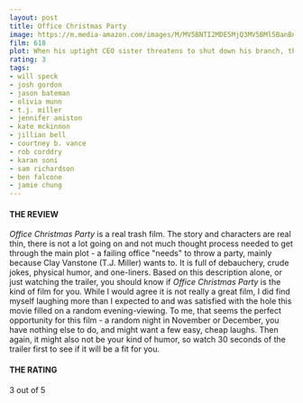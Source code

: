 ```yaml
---
layout: post
title: Office Christmas Party
image: https://m.media-amazon.com/images/M/MV5BNTI2MDE5MjQ3MV5BMl5BanBnXkFtZTgwNjA0MTUzMDI@._V1_UX182_CR0,0,182,268_AL_.jpg
film: 618
plot: When his uptight CEO sister threatens to shut down his branch, the branch manager throws an epic Christmas party in order to land a big client and save the day, but the party gets way out of hand...
rating: 3
tags:
- will speck
- josh gordon
- jason bateman
- olivia munn
- t.j. miller
- jennifer aniston
- kate mckinnon
- jillian bell
- courtney b. vance
- rob corddry
- karan soni
- sam richardson
- ben falcone
- jamie chung 
---
```


#### THE REVIEW
*Office Christmas Party* is a real trash film. The story and characters are real thin, there is not a lot going on and not much thought process needed to get through the main plot - a failing office "needs" to throw a party, mainly because Clay Vanstone (T.J. Miller) wants to. It is full of debauchery, crude jokes, physical humor, and one-liners. Based on this description alone, or just watching the trailer, you should know if *Office Christmas Party* is the kind of film for you. While I would agree it is not really a great film, I did find myself laughing more than I expected to and was satisfied with the hole this movie filled on a random evening-viewing. To me, that seems the perfect opportunity for this film - a random night in November or December, you have nothing else to do, and might want a few easy, cheap laughs. Then again, it might also not be your kind of humor, so watch 30 seconds of the trailer first to see if it will be a fit for you. 

#### THE RATING
3 out of 5